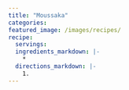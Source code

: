 ```yaml
---
title: "Moussaka"
categories:
featured_image: /images/recipes/
recipe:
  servings: 
  ingredients_markdown: |-
    *
  directions_markdown: |-
    1.
---
```


